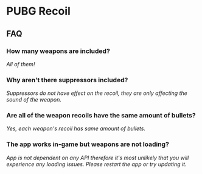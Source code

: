 # PUBG Recoil

## FAQ

### How many weapons are included?
*All of them!*

### Why aren't there suppressors included?
*Suppressors do not have effect on the recoil, they are only affecting the sound of the weapon.*

### Are all of the weapon recoils have the same amount of bullets?
*Yes, each weapon's recoil has same amount of bullets.*

### The app works in-game but weapons are not loading?
*App is not dependent on any API therefore it's most unlikely that you will experience any loading issues. Please restart the app or try updating it.*